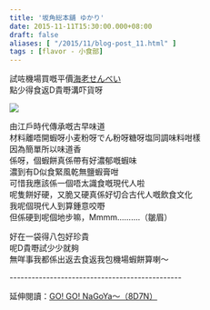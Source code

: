 ```yaml
---
title: '坂角総本舖 ゆかり'
date: 2015-11-11T15:30:00.000+08:00
draft: false
aliases: [ "/2015/11/blog-post_11.html" ]
tags : [flavor - 小食部]
---
```


試咗機場買嘅平價[海老せんべい](https://hidie.net/ebisato/)  
點少得食返D貴嘢溝吓貨呀  

![](/images/bankaku.jpg)

由江戶時代傳承嘅古早味道  
材料離唔開蝦呀小麦粉呀でん粉呀糖呀塩同調味料咁樣  
因為簡單所以味道香  
係呀，個蝦餅真係帶有好濃郁嘅蝦味  
濃到有D似食緊風乾無鹽蝦膏咁  
可惜我應該係一個唔太識食嘅現代人啦  
呢隻餅好硬，又脆又硬真係好切合古代人嘅飲食文化  
我呢個現代人到算鍾意咬嘢  
但係硬到呢個地步嘛，Mmmm..........（皺眉）  
  
好在一袋得八包好珍貴  
呢D貴嘢試少少就夠  
無咩事我都係出返去食返我包機場蝦餅算喇～  
  
\-----------------------------------------------  
  
延伸閱讀：[GO! GO! NaGoYa～（8D7N）](https://hidie.net/nagoya8d7n/)
